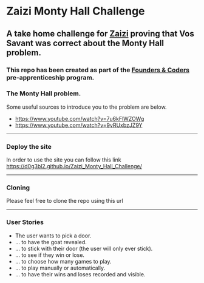 # Zaizi Monty Hall Challenge

## A take home challenge for [Zaizi](https://www.zaizi.com/) proving that Vos Savant was correct about the Monty Hall problem.

### This repo has been created as part of the [Founders & Coders](https://learn.foundersandcoders.com) pre-apprenticeship program.

### The Monty Hall problem.

Some useful sources to introduce you to the problem are below.

- https://www.youtube.com/watch?v=7u6kFlWZOWg
- https://www.youtube.com/watch?v=9vRUxbzJZ9Y

---

### Deploy the site

In order to use the site you can follow this link https://d0g3bl2.github.io/Zaizi_Monty_Hall_Challenge/ 

---

### Cloning 

Please feel free to clone the repo using this url 

---

### User Stories

- The user wants to pick a door.
- ... to have the goat revealed.
- ... to stick with their door (the user will only ever stick).
- ... to see if they win or lose.
- ... to choose how many games to play.
- ... to play manually or automatically.
- ... to have their wins and loses recorded and visible.
